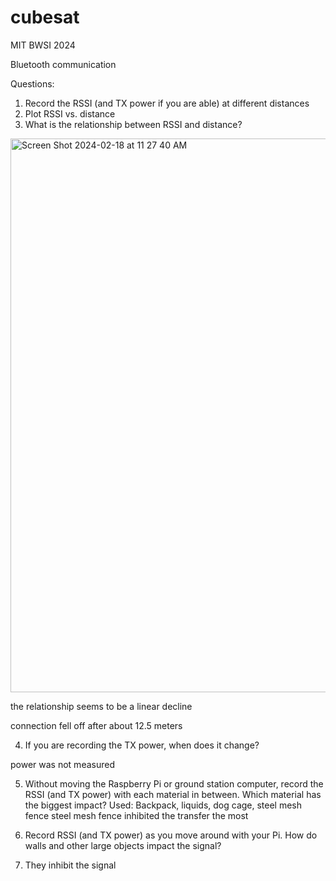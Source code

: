 # cubesat
MIT BWSI 2024

Bluetooth communication

Questions:
1) Record the RSSI (and TX power if you are able) at different distances
2) Plot RSSI vs. distance
3) What is the relationship between RSSI and distance?
<img width="886" alt="Screen Shot 2024-02-18 at 11 27 40 AM" src="https://github.com/handsontechsv/cubesat-2024/assets/58650410/6c49096b-9eef-4fb6-93a7-8deae0e81b9e">

the relationship seems to be a linear decline

connection fell off after about 12.5 meters

4) If you are recording the TX power, when does it change?

power was not measured

5) Without moving the Raspberry Pi or ground station computer, record the RSSI (and TX power) with each material in between.  Which material has the biggest impact?
Used: Backpack, liquids, dog cage, steel mesh fence
steel mesh fence inhibited the transfer the most

6) Record RSSI (and TX power) as you move around with your Pi.  How do walls and other large objects impact the signal?

7) They inhibit the signal
